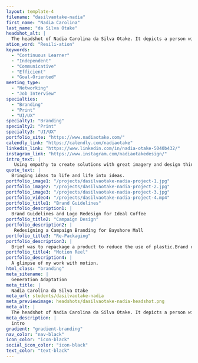 ```yaml
---
layout: template-4
filename: "dasilvaotake-nadia" 
first_name: "Nadia Carolina"
last_name: "da Silva Otake"
headshot_alt: |
  The headshot of Nadia Carolina da Silva Otake. It depicts a person with mid-length brown hair smiling brightly at the camera. They are wearing glasses and bright red lipstick.
ation_word: "Resili-ation"
keywords:
  - "Continuous Learner"
  - "Independent"
  - "Communicative"
  - "Efficient"
  - "Goal-Oriented"
meeting_type:
  - "Networking"
  - "Job Interview"
specialties:
  - "Branding"
  - "Print"
  - "UI/UX"
specialty1: "Branding"
specialty2: "Print"
specialty3: "UI/UX"
portfolio_site: "https://www.nadiaotake.com/"
calendly_link: "https://calendly.com/nadiaotake"
linkedin_link: "https://www.linkedin.com/in/nadia-otake-5040b432/"
instagram_link: "https://www.instagram.com/nadiaotakedesign/"
intro_text: |
   Using empathy to create solutions with great imagery and design thinking. Trying to dignify humans and brands through my skills.With a very creative brain, experienced in mixed medias, writing upside down and with a strong passion for excellence and beauty. 
quote_text: |
  Bringing ideas to life and life into ideas.
portfolio_image1: "/projects/dasilvaotake-nadia-project-1.jpg"
portfolio_image2: "/projects/dasilvaotake-nadia-project-2.jpg"
portfolio_image3: "/projects/dasilvaotake-nadia-project-3.jpg"
portfolio_video4: "/projects/dasilvaotake-nadia-project-4.mp4"
portfolio_title1: "Brand Guidelines"
portfolio_description1: |
  Brand Guidelines and Logo Redesign for Ideal Coffee
portfolio_title2: "Campaign Design"
portfolio_description2: |
   Redesigning a Campaign Branding for Bayshore Mall
portfolio_title3: "Re-Packaging"
portfolio_description3: |
  Brief was to repackage a product to reduce the use of plastic.Brand of choice: GraceProduct: Quinoa 
portfolio_title4: "Motion Reel"
portfolio_description4: |
  A glimpse of my work with motion.
html_class: "branding"
meta_sitename: |
  Generation Adaptation
meta_title: |
  Nadia Carolina da Silva Otake
meta_url: students/dasilvaotake-nadia
meta_previewimage: headshots/dasilvaotake-nadia-headshot.png
meta_alt: |
  The headshot of Nadia Carolina da Silva Otake. It depicts a person with mid-length brown hair smiling brightly at the camera. They are wearing glasses and bright red lipstick.
meta_description: |
  intro
gradient: "gradient-branding"
nav_color: "nav-black"
icon_color: "icon-black"
social_icon_color: "icon-black"
text_color: "text-black"
---
```


